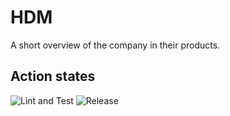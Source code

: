 # HDM

A short overview of the company in their products.

## Action states

![Lint and Test](https://github.com/100herz/hdm/workflows/Lint%20and%20Test/badge.svg)
![Release](https://github.com/100herz/hdm/workflows/Release/badge.svg)
